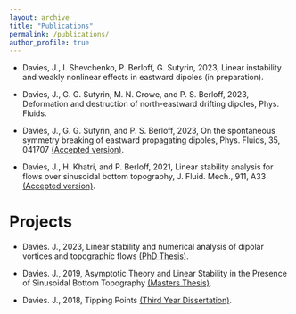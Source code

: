 ```yaml
---
layout: archive
title: "Publications"
permalink: /publications/
author_profile: true
---
```

<!-- 
[link example](http://mncrowe.github.io/files/test.pdf)

{% if author.googlescholar %}
  You can also find my articles on <u><a href="{{author.googlescholar}}">my Google Scholar profile</a>.</u>
{% endif %}

{% include base_path %}

{% for post in site.publications reversed %}
  {% include archive-single.html %}
{% endfor %}
-->

* Davies, J., I. Shevchenko, P. Berloff, G. Sutyrin, 2023, Linear instability and weakly nonlinear effects in eastward dipoles (in preparation).

* Davies, J., G. G. Sutyrin, M. N. Crowe, and P. S. Berloff, 2023, Deformation and destruction of north-eastward drifting dipoles, Phys. Fluids.

* Davies, J., G. G. Sutyrin, and P. S. Berloff, 2023, On the spontaneous symmetry breaking of eastward propagating dipoles, Phys. Fluids, 35, 041707 [(Accepted version)](https://github.com/jd1618/jd1618.github.io/blob/master/files/Davies_et_al_2023_1.pdf).

* Davies, J., H. Khatri, and P. Berloff, 2021, Linear stability analysis for flows over sinusoidal bottom topography, J. Fluid. Mech., 911, A33 [(Accepted version)](https://github.com/jd1618/jd1618.github.io/blob/master/files/Davies_et_al_2021.pdf]).

# Projects

* Davies. J., 2023, Linear stability and numerical analysis of dipolar vortices and topographic flows [(PhD Thesis)](https://github.com/jd1618/jd1618.github.io/blob/master/files/Davies_J_2023_PhD_Thesis.pdf).

* Davies. J., 2019, Asymptotic Theory and Linear Stability in the Presence of Sinusoidal Bottom Topography [(Masters Thesis)](https://github.com/jd1618/jd1618.github.io/blob/master/files/Main.pdf).

* Davies. J., 2018, Tipping Points [(Third Year Dissertation)](https://github.com/jd1618/jd1618.github.io/blob/master/files/Davies-Jack-G14PJS-Project-Report-Tipping-Points.pdf). 
